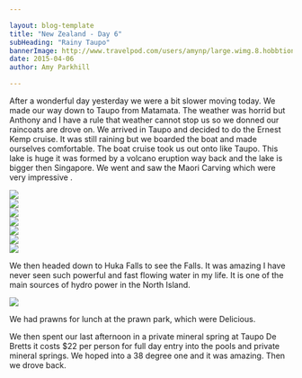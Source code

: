 ```yaml
---

layout: blog-template
title: "New Zealand - Day 6"
subHeading: "Rainy Taupo"
bannerImage: http://www.travelpod.com/users/amynp/large.wimg.8.hobbtion.jpg
date: 2015-04-06
author: Amy Parkhill

---
```


After a wonderful day yesterday we were a bit slower moving today. We made our way down to Taupo from Matamata. The weather was horrid but Anthony and I have a rule that weather cannot stop us so we donned our raincoats are drove on. We arrived in Taupo and decided to do the Ernest Kemp cruise. It was still raining but we boarded the boat and made ourselves comfortable. The boat cruise took us out onto like Taupo. This lake is huge it was formed by a volcano eruption way back and the lake is bigger then Singapore. We went and saw the Maori Carving which were very impressive .

<div class="center-image"><img src="http://images.travelpod.com/users/amynp/8.1428348990.anthony-and-ducks.jpg" /></div>
<div class="center-image"><img src="http://images.travelpod.com/users/amynp/8.1428348990.ernest-kemp-cruise.jpg" /></div>
<div class="center-image"><img src="http://images.travelpod.com/users/amynp/8.1428348990.on-lake-taupo.jpg" /></div>
<div class="center-image"><img src="http://images.travelpod.com/users/amynp/8.1428348990.maori-carvings.jpg" /></div>
<div class="center-image"><img src="http://images.travelpod.com/users/amynp/8.1428348990.3-maori-carvings.jpg" /></div>
<div class="center-image"><img src="http://images.travelpod.com/users/amynp/8.1428348990.us.jpg" /></div>
<div class="center-image"><img src="http://images.travelpod.com/users/amynp/8.1428348990.7-maori-carvings.jpg" /></div>

We then headed down to Huka Falls to see the Falls. It was amazing I have never seen such powerful and fast flowing water in my life. It is one of the main sources of hydro power in the North Island. 

<div class="center-image"><img src="http://images.travelpod.com/users/amynp/8.1428348990.1-huka-falls.jpg" /></div>

We had prawns for lunch at the prawn park, which were Delicious.

We then spent our last afternoon in a private mineral spring at Taupo De Bretts it costs $22 per person for full day entry into the pools and private mineral springs. We hoped into a 38 degree one and it was amazing. Then we drove back.




